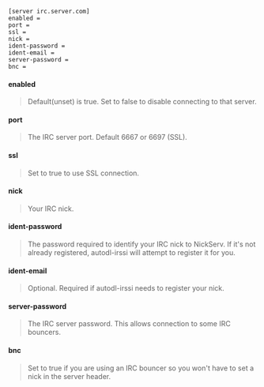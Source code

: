 ```
[server irc.server.com]
enabled =
port =
ssl =
nick =
ident-password =
ident-email =
server-password =
bnc =
```

#### enabled
> Default(unset) is true. Set to false to disable connecting to that server.

#### port
> The IRC server port. Default 6667 or 6697 (SSL).

#### ssl
> Set to true to use SSL connection.

#### nick
> Your IRC nick.

#### ident-password
> The password required to identify your IRC nick to NickServ. If it's not already registered, autodl-irssi will attempt to register it for you.

#### ident-email
> Optional. Required if autodl-irssi needs to register your nick.

#### server-password
> The IRC server password. This allows connection to some IRC bouncers.

#### bnc
> Set to true if you are using an IRC bouncer so you won't have to set a nick in the server header.
